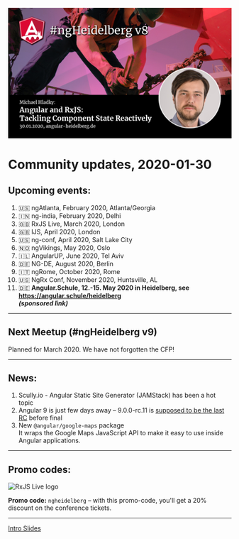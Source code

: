 ![ngHeidelbergv8.jpg](ngHeidelbergv8.png)

# Community updates, 2020-01-30

## Upcoming events:

1. 🇺🇸 ngAtlanta, February 2020, Atlanta/Georgia 
2. 🇮🇳 ng-india, February 2020, Delhi
3. 🇬🇧 RxJS Live, March 2020, London
4. 🇬🇧 IJS, April 2020, London
5. 🇺🇸 ng-conf, April 2020, Salt Lake City
6. 🇳🇴 ngVikings, May 2020, Oslo
7. 🇮🇱 AngularUP, June 2020, Tel Aviv
8. 🇩🇪 NG-DE, August 2020, Berlin
7. 🇮🇹 ngRome, October 2020, Rome
8. 🇺🇸 NgRx Conf, November 2020, Huntsville, AL
9. 🇩🇪 __Angular.Schule, 12.-15. May 2020 in Heidelberg, see https://angular.schule/heidelberg<br>_(sponsored link)___


----

## Next Meetup (#ngHeidelberg v9)

Planned for March 2020. We have not forgotten the CFP!

----

## News:

1. Scully.io - Angular Static Site Generator (JAMStack) has been a hot topic
2. Angular 9 is just few days away – 9.0.0-rc.11 is [supposed to be the last RC](https://twitter.com/IgorMinar/status/1221650943944474625) before final
3. New `@angular/google-maps` package<br>It wraps the Google Maps JavaScript API to make it easy to use inside Angular applications.

----


## Promo codes:


<img src="logos/js-live.png" width="40%" alt="RxJS Live logo">

**Promo code:** `ngheidelberg` – with this promo-code, you'll get a 20% discount on the conference tickets.  


----

[Intro Slides](https://docs.google.com/presentation/d/1u1-C0KIMjD64eS1oiN0eF-IULBSI8H050e2BoQcOVcw/edit?usp=sharing)

